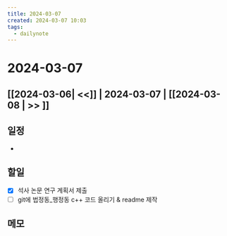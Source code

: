 ```yaml
---
title: 2024-03-07
created: 2024-03-07 10:03
tags:
  - dailynote
---
```

# 2024-03-07
## [[2024-03-06| <<]] | 2024-03-07 | [[2024-03-08 | >> ]]

## 일정
- 

## 할일
- [x] 석사 논문 연구 계획서 제출
- [ ] git에 법정동_행정동 c++ 코드 올리기 & readme 제작

## 메모

